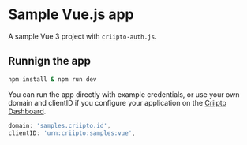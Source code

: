# Sample Vue.js app 

A sample Vue 3 project with `criipto-auth.js`.  

## Runnign the app

```bash 
npm install & npm run dev
```

You can run the app directly with example credentials, or use your own domain and clientID if you configure your application on the [Criipto Dashboard](https://dashboard.criipto.com/).

```jsx
domain: 'samples.criipto.id',
clientID: 'urn:criipto:samples:vue',
```